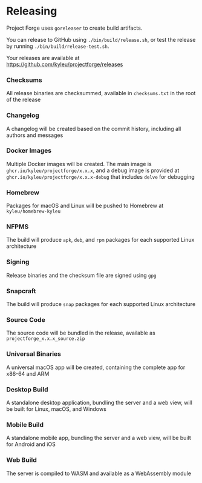 <!--- Content managed by Project Forge, see [projectforge.md] for details. -->
# Releasing

Project Forge uses `goreleaser` to create build artifacts.

You can release to GitHub using `./bin/build/release.sh`, or test the release by running `./bin/build/release-test.sh`.

Your releases are available at https://github.com/kyleu/projectforge/releases

### Checksums

All release binaries are checksummed, available in `checksums.txt` in the root of the release

### Changelog

A changelog will be created based on the commit history, including all authors and messages

### Docker Images

Multiple Docker images will be created. The main image is `ghcr.io/kyleu/projectforge/x.x.x`, and a debug image is provided at `ghcr.io/kyleu/projectforge/x.x.x-debug` that includes `delve` for debugging

### Homebrew

Packages for macOS and Linux will be pushed to Homebrew at `kyleu/homebrew-kyleu`

### NFPMS

The build will produce `apk`, `deb`, and `rpm` packages for each supported Linux architecture

### Signing

Release binaries and the checksum file are signed using `gpg`

### Snapcraft

The build will produce `snap` packages for each supported Linux architecture

### Source Code

The source code will be bundled in the release, available as `projectforge_x.x.x_source.zip`

### Universal Binaries

A universal macOS app will be created, containing the complete app for x86-64 and ARM

### Desktop Build

A standalone desktop application, bundling the server and a web view, will be built for Linux, macOS, and Windows

### Mobile Build

A standalone mobile app, bundling the server and a web view, will be built for Android and iOS

### Web Build

The server is compiled to WASM and available as a WebAssembly module

